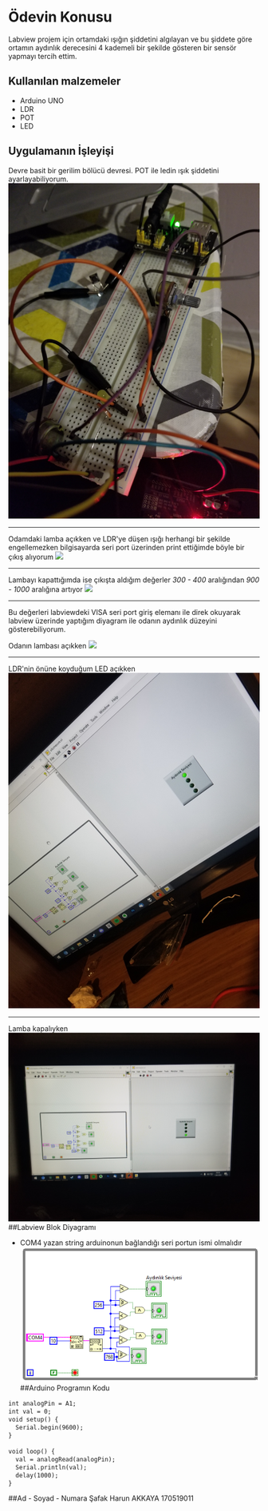 # Ödevin Konusu

Labview projem için ortamdaki ışığın şiddetini algılayan ve bu şiddete göre ortamın aydınlık derecesini 4 kademeli bir şekilde gösteren bir sensör yapmayı tercih ettim.

## Kullanılan malzemeler

-   Arduino UNO
-   LDR
-   POT
-   LED

## Uygulamanın İşleyişi

Devre basit bir gerilim bölücü devresi. POT ile ledin ışık şiddetini ayarlayabiliyorum.
![](/devre.jpg)
***
Odamdaki lamba açıkken ve LDR'ye düşen ışığı herhangi bir şekilde engellemezken bilgisayarda seri port üzerinden print ettiğimde böyle bir çıkış alıyorum
![](/cikis.jpg)
***
Lambayı kapattığımda ise çıkışta aldığım değerler *300 - 400* aralığından *900 - 1000* aralığına artıyor
![](/cikis2.jpg)
***
Bu değerleri labviewdeki VISA seri port giriş elemanı ile direk okuyarak labview üzerinde yaptığım diyagram ile odanın aydınlık düzeyini gösterebiliyorum.

Odanın lambası açıkken
![](/labview_1.jpg)
***
LDR'nin önüne koyduğum LED açıkken
![](/labview_2.jpg)
***
Lamba kapalıyken
![](/labview_3.jpg)
##Labview Blok Diyagramı
-   COM4 yazan string arduinonun bağlandığı seri portun ismi olmalıdır
![](/labview_blok_diyagram.png)
##Arduino Programın Kodu
```{r}
int analogPin = A1;
int val = 0;
void setup() {
  Serial.begin(9600);
}

void loop() {
  val = analogRead(analogPin);
  Serial.println(val);
  delay(1000);
}
```
##Ad - Soyad - Numara
Şafak Harun AKKAYA
170519011
